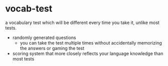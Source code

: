 # vocab-test
a vocabulary test which will be different every time you take it, unlike most tests.

- randomly generated questions
  - you can take the test multiple times without accidentally memorizing the answers or gaming the test
- scoring system that more closely reflects your language knowledge than most tests
